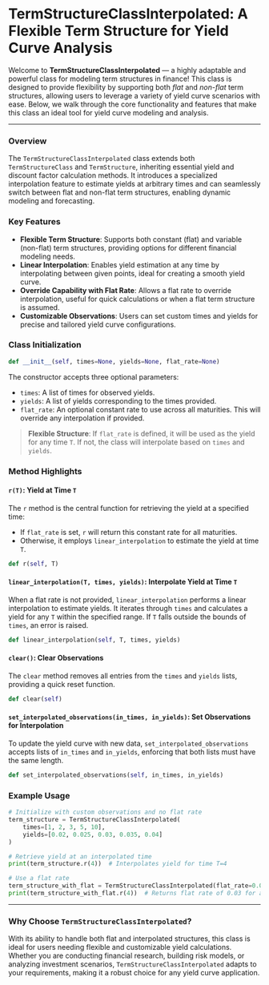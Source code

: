 # TermStructureClassInterpolated: A Flexible Term Structure for Yield Curve Analysis

Welcome to **TermStructureClassInterpolated** — a highly adaptable and powerful class for modeling term structures in finance! This class is designed to provide flexibility by supporting both *flat* and *non-flat* term structures, allowing users to leverage a variety of yield curve scenarios with ease. Below, we walk through the core functionality and features that make this class an ideal tool for yield curve modeling and analysis.

---

### Overview

The `TermStructureClassInterpolated` class extends both `TermStructureClass` and `TermStructure`, inheriting essential yield and discount factor calculation methods. It introduces a specialized interpolation feature to estimate yields at arbitrary times and can seamlessly switch between flat and non-flat term structures, enabling dynamic modeling and forecasting.

### Key Features
- **Flexible Term Structure**: Supports both constant (flat) and variable (non-flat) term structures, providing options for different financial modeling needs.
- **Linear Interpolation**: Enables yield estimation at any time by interpolating between given points, ideal for creating a smooth yield curve.
- **Override Capability with Flat Rate**: Allows a flat rate to override interpolation, useful for quick calculations or when a flat term structure is assumed.
- **Customizable Observations**: Users can set custom times and yields for precise and tailored yield curve configurations.

### Class Initialization

```python
def __init__(self, times=None, yields=None, flat_rate=None)
```

The constructor accepts three optional parameters:
- `times`: A list of times for observed yields.
- `yields`: A list of yields corresponding to the times provided.
- `flat_rate`: An optional constant rate to use across all maturities. This will override any interpolation if provided.

> **Flexible Structure**: If `flat_rate` is defined, it will be used as the yield for any time `T`. If not, the class will interpolate based on `times` and `yields`.

### Method Highlights

#### `r(T)`: Yield at Time `T`
The `r` method is the central function for retrieving the yield at a specified time:
- If `flat_rate` is set, `r` will return this constant rate for all maturities.
- Otherwise, it employs `linear_interpolation` to estimate the yield at time `T`.

```python
def r(self, T)
```

#### `linear_interpolation(T, times, yields)`: Interpolate Yield at Time `T`
When a flat rate is not provided, `linear_interpolation` performs a linear interpolation to estimate yields. It iterates through `times` and calculates a yield for any `T` within the specified range. If `T` falls outside the bounds of `times`, an error is raised.

```python
def linear_interpolation(self, T, times, yields)
```

#### `clear()`: Clear Observations
The `clear` method removes all entries from the `times` and `yields` lists, providing a quick reset function.

```python
def clear(self)
```

#### `set_interpolated_observations(in_times, in_yields)`: Set Observations for Interpolation
To update the yield curve with new data, `set_interpolated_observations` accepts lists of `in_times` and `in_yields`, enforcing that both lists must have the same length.

```python
def set_interpolated_observations(self, in_times, in_yields)
```

### Example Usage

```python
# Initialize with custom observations and no flat rate
term_structure = TermStructureClassInterpolated(
    times=[1, 2, 3, 5, 10],
    yields=[0.02, 0.025, 0.03, 0.035, 0.04]
)

# Retrieve yield at an interpolated time
print(term_structure.r(4))  # Interpolates yield for time T=4

# Use a flat rate
term_structure_with_flat = TermStructureClassInterpolated(flat_rate=0.03)
print(term_structure_with_flat.r(4))  # Returns flat rate of 0.03 for all T
```

---

### Why Choose `TermStructureClassInterpolated`?
With its ability to handle both flat and interpolated structures, this class is ideal for users needing flexible and customizable yield calculations. Whether you are conducting financial research, building risk models, or analyzing investment scenarios, `TermStructureClassInterpolated` adapts to your requirements, making it a robust choice for any yield curve application.
